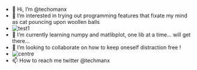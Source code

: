 - 👋 Hi, I’m @techomanx
- 👀 I’m interested in trying out programming features that fixate my mind as cat pouncing upon woollen balls 
- ![test1](https://user-images.githubusercontent.com/32428836/203543871-6ba22506-2f23-4f9a-867e-7dde17487ca8.svg)
- 🌱 I’m currently learning  numpy and matlibplot, one lib at a time... will get there...
- 💞️ I’m looking to collaborate on how to keep oneself distraction free !
- ![centre](https://user-images.githubusercontent.com/32428836/203543887-a2d821a1-472c-4b46-98d4-554973c41ed3.svg)
- 📫 How to reach me twitter @techmanx

<!---
techomanx/techomanx is a ✨ special ✨ repository because its `README.md` (this file) appears on your GitHub profile.
You can click the Preview link to take a look at your changes.
--->


